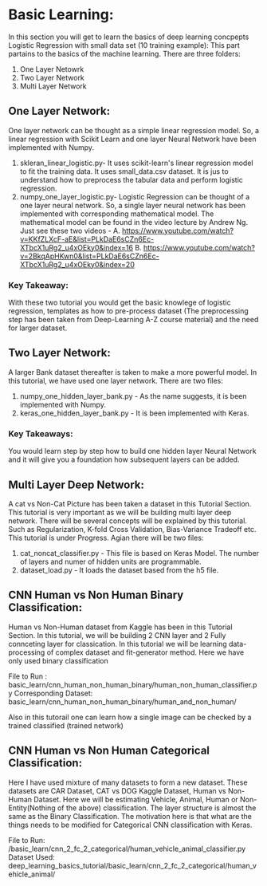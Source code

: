 
# Basic Learning:

In this section you will get to learn the basics of deep learning concpepts
Logistic Regression with small data set (10 training example):
This part partains to the basics of the machine learning. There are three folders:
1. One Layer Netowrk
2. Two Layer Network
3. Multi Layer Network

## One Layer Network:
One layer network can be thought as a simple linear regression model. So, a linear regression with Scikit Learn and one layer Neural Network have been implemented with Numpy.
1.	skleran_linear_logistic.py- It uses scikit-learn's linear regression model to fit the training data. It uses small_data.csv dataset. It is jus to understand how to preprocess the tabular data and perform logistic regression.
2.	numpy_one_layer_logistic.py- Logistic Regression can be thought of a one layer neural network.
So, a single layer neural network has been implemented with corresponding mathematical model. The mathematical model can be found in the video lecture by Andrew Ng. Just see these two videos -
A. https://www.youtube.com/watch?v=KKfZLXcF-aE&list=PLkDaE6sCZn6Ec-XTbcX1uRg2_u4xOEky0&index=16
B. https://www.youtube.com/watch?v=2BkqApHKwn0&list=PLkDaE6sCZn6Ec-XTbcX1uRg2_u4xOEky0&index=20

### Key Takeaway:
With these two tutorial you would get the basic knowlege of logistic regression, templates as how to pre-process dataset (The preprocessing step has been taken from Deep-Learning A-Z course material) and the need for larger dataset.

## Two Layer Network: 
A larger Bank dataset thereafter is taken to make a more powerful model. In this tutorial, we have used one layer network. There are two files:
1. numpy_one_hidden_layer_bank.py - As the name suggests, it is been implemented with Numpy.
2. keras_one_hidden_layer_bank.py - It is been implemented with Keras. 

### Key Takeaways: 
You would learn step by step how to build one hidden layer Neural Network and it will give you a foundation how subsequent layers can be added. 

## Multi Layer Deep Network:
A cat vs Non-Cat Picture has been taken a dataset in this Tutorial Section. This tutorial is very important as we will be building multi layer deep network. There will be several concepts will be explained by this tutorial. Such as Regularization, K-fold Cross Validation, Bias-Variance Tradeoff etc. This tutorial is under Progress. Agian there will be two files:
1. cat_noncat_classifier.py - This file is based on Keras Model. The number of layers and numer of hidden units are programmable.
2. dataset_load.py - It loads the dataset based from the h5 file.

## CNN Human vs Non Human Binary Classification:
Human vs Non-Human dataset from Kaggle has been in this Tutorial Section. In this tutorial, we will be building 2 CNN layer and 2 Fully connceting layer for classication. In this tutorial we will be learning data-processing of complex dataset and fit-generator method. Here we have only used binary classification

File to Run :  basic_learn/cnn_human_non_human_binary/human_non_human_classifier.py
Corresponding Dataset: basic_learn/cnn_human_non_human_binary/human_and_non_human/

Also in this tutorail one can learn how a single image can be checked by a trained classified (trained network)

## CNN Human vs Non Human Categorical Classification:
Here I have used mixture of many datasets to form a new dataset. These datasets are CAR Dataset, CAT vs DOG Kaggle Dataset, Human vs Non-Human Dataset. Here we will be estimating Vehicle, Animal, Human or Non-Entity(Nothing of the above) classification. The layer structure is almost the same as the Binary Classification. The motivation here is that what are the things needs to be modified for Categorical CNN classification with Keras.

File to Run: /basic_learn/cnn_2_fc_2_categorical/human_vehicle_animal_classifier.py
Dataset Used: deep_learning_basics_tutorial/basic_learn/cnn_2_fc_2_categorical/human_vehicle_animal/

